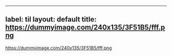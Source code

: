 
---
label: til
layout: default
title:  https://dummyimage.com/240x135/3F51B5/fff.png
---

https://dummyimage.com/240x135/3F51B5/fff.png


